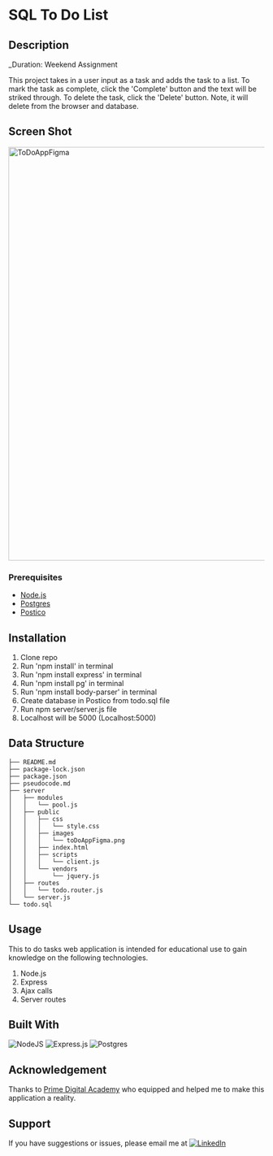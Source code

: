 # SQL To Do List

## Description

_Duration: Weekend Assignment

This project takes in a user input as a task and adds the task to a list. To mark the task as complete, click the 'Complete' button and the text will be striked through. To delete the task, click the 'Delete' button. Note, it will delete from the browser and database.

## Screen Shot

<img width="814" alt="ToDoAppFigma" src="https://user-images.githubusercontent.com/77410880/171068440-31595c5d-8721-426c-8aa1-5d4a03152700.png">

### Prerequisites

- [Node.js](https://nodejs.org/en/)
- [Postgres](https://postgresapp.com/)
- [Postico](https://eggerapps.at/postico/)

## Installation

1. Clone repo
2. Run 'npm install' in terminal
3. Run 'npm install express' in terminal
4. Run 'npm install pg' in terminal
5. Run 'npm install body-parser' in terminal
6. Create database in Postico from todo.sql file
7. Run npm server/server.js file 
8. Localhost will be 5000 (Localhost:5000)

## Data Structure

```
├── README.md
├── package-lock.json
├── package.json
├── pseudocode.md
├── server
│   ├── modules
│   │   └── pool.js
│   ├── public
│   │   ├── css
│   │   │   └── style.css
│   │   ├── images
│   │   │   └── toDoAppFigma.png
│   │   ├── index.html
│   │   ├── scripts
│   │   │   └── client.js
│   │   └── vendors
│   │       └── jquery.js
│   ├── routes
│   │   └── todo.router.js
│   └── server.js
└── todo.sql
```

## Usage
This to do tasks web application is intended for educational use to gain knowledge on the following technologies.

1. Node.js
2. Express
3. Ajax calls 
4. Server routes

## Built With

![NodeJS](https://img.shields.io/badge/node.js-6DA55F?style=for-the-badge&logo=node.js&logoColor=white)
![Express.js](https://img.shields.io/badge/express.js-%23404d59.svg?style=for-the-badge&logo=express&logoColor=%2361DAFB)
![Postgres](https://img.shields.io/badge/postgres-%23316192.svg?style=for-the-badge&logo=postgresql&logoColor=white)

## Acknowledgement
Thanks to [Prime Digital Academy](www.primeacademy.io) who equipped and helped me to make this application a reality. 

## Support
If you have suggestions or issues, please email me at <a href="www.linkedin.com/in/savon-huynh">![LinkedIn](https://img.shields.io/badge/linkedin-%230077B5.svg?style=for-the-badge&logo=linkedin&logoColor=white)
</a>
